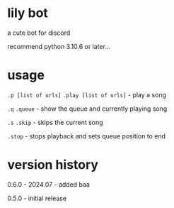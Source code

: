 # lily  bot

a cute bot for discord

recommend python 3.10.6 or later...

# usage

`.p [list of urls]` `.play [list of urls]` - play a song

`.q` `.queue` - show the queue and currently playing song

`.s` `.skip` - skips the current song

`.stop` - stops playback and sets queue position to end

# version history

0.6.0 - 2024.07 - added baa

0.5.0 - initial release

